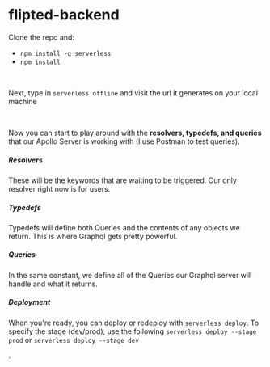 # flipted-backend

<p>Clone the repo and:</p>
<ul>
 
<li><code>npm install -g serverless</code></li>
<li><code>npm install</code></li>
</ul>
<br>
<p>Next, type in <code>serverless offline</code> and visit the url it generates on your local machine</p>
<br>
<p>Now you can start to play around with the <strong>resolvers, typedefs, and queries</strong> that our Apollo Server is working with (I use Postman to test queries).</p>

<h5>Resolvers</h5>
<p>These will be the keywords that are waiting to be triggered. Our only resolver right now is for users.</p>
 
<h5>Typedefs</h5>
<p>Typedefs will define both Queries and the contents of any objects we return. This is where Graphql gets pretty powerful.</p>

<h5>Queries</h5>
<p>In the same constant, we define all of the Queries our Graphql server will handle and what it returns.</p>

<h5>Deployment</h5>
<p>When you're ready, you can deploy or redeploy with <code>serverless deploy</code>. To specify the stage (dev/prod), use the following <code>serverless deploy --stage prod</code> or <code>serverless deploy --stage dev</code></p>.
